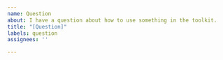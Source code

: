 ```yaml
---
name: Question
about: I have a question about how to use something in the toolkit.
title: "[Question]"
labels: question
assignees: ''

---
```


<!--
Hi!

We try and keep our GitHub issue list for bugs and features.

Ideally, it'd be great to post your question on Stack Overflow using the 'windows-community-toolkit' tag here: https://stackoverflow.com/questions/tagged/windows-community-toolkit

Thanks!
-->
